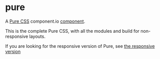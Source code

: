 pure
====

A [Pure CSS](http://purecss.io) component.io [component](component/component).

This is the complete Pure CSS, with all the modules and build for non-responsive layouts.

If you are looking for the responsive version of Pure, see [the responsive version](njpatel/pure)
